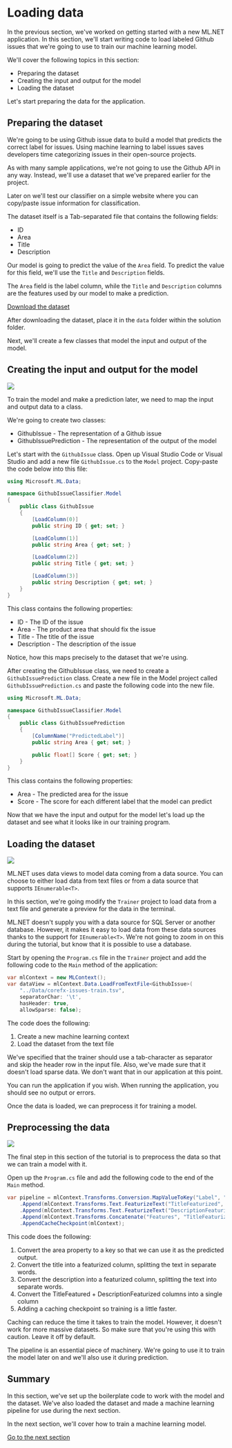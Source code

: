 # Loading data

In the previous section, we've worked on getting started with a new ML.NET
application. In this section, we'll start writing code to load labeled Github
issues that we're going to use to train our machine learning model.

We'll cover the following topics in this section:

* Preparing the dataset
* Creating the input and output for the model
* Loading the dataset

Let's start preparing the data for the application.

## Preparing the dataset

We're going to be using Github issue data to build a model that predicts the
correct label for issues. Using machine learning to label issues saves
developers time categorizing issues in their open-source projects.

As with many sample applications, we're not going to use the Github API in any
way. Instead, we'll use a dataset that we've prepared earlier for the project.

Later on we'll test our classifier on a simple website where you can copy/paste
issue information for classification.

The dataset itself is a Tab-separated file that contains the following fields:

* ID	
* Area	
* Title	
* Description

Our model is going to predict the value of the `Area` field. To predict the
value for this field, we'll use the `Title` and `Description` fields.

The `Area` field is the label column, while the `Title` and `Description`
columns are the features used by our model to make a prediction.

[Download the dataset](https://github.com/wmeints/mlnet-tutorial/raw/master/data/corefx-issues-train.tsv)

After downloading the dataset, place it in the `data` folder within the solution
folder.

Next, we'll create a few classes that model the input and output of the model.

## Creating the input and output for the model

[![](http://img.youtube.com/vi/l6G8PE3C7VI/0.jpg)](http://www.youtube.com/watch?v=l6G8PE3C7VI "Create model input/output")

To train the model and make a prediction later, we need to map the input and
output data to a class.

We're going to create two classes:

* GithubIssue - The representation of a Github issue
* GithubIssuePrediction - The representation of the output of the model

Let's start with the `GithubIssue` class. 
Open up Visual Studio Code or Visual Studio and add a new file `GithubIssue.cs`
to the `Model` project. Copy-paste the code below into this file:

``` csharp
using Microsoft.ML.Data;

namespace GithubIssueClassifier.Model
{
    public class GithubIssue
    {
        [LoadColumn(0)]
        public string ID { get; set; }

        [LoadColumn(1)]
        public string Area { get; set; }

        [LoadColumn(2)]
        public string Title { get; set; }

        [LoadColumn(3)]
        public string Description { get; set; }
    }
}
```

This class contains the following properties:

* ID - The ID of the issue
* Area - The product area that should fix the issue
* Title - The title of the issue
* Description - The description of the issue

Notice, how this maps precisely to the dataset that we're using. 

After creating the GithubIssue class, we need to create a
`GithubIssuePrediction` class. Create a new file in the Model project called
`GithubIssuePrediction.cs` and paste the following code into the new file.

``` csharp
using Microsoft.ML.Data;

namespace GithubIssueClassifier.Model
{
    public class GithubIssuePrediction
    {
        [ColumnName("PredictedLabel")]
        public string Area { get; set; }

        public float[] Score { get; set; }
    }
}
```

This class contains the following properties:

* Area - The predicted area for the issue
* Score - The score for each different label that the model can predict

Now that we have the input and output for the model let's load up the dataset
and see what it looks like in our training program.

## Loading the dataset

[![](http://img.youtube.com/vi/61gGJMefCsY/0.jpg)](http://www.youtube.com/watch?v=61gGJMefCsY "Load data")

ML.NET uses data views to model data coming from a data source. You can choose
to either load data from text files or from a data source that supports
`IEnumerable<T>`.

In this section, we're going modify the `Trainer` project to load data from a
text file and generate a preview for the data in the terminal.

ML.NET doesn't supply you with a data source for SQL Server or another database.
However, it makes it easy to load data from these data sources thanks to the
support for `IEnumerable<T>`. We're not going to zoom in on this during the
tutorial, but know that it is possible to use a database.

Start by opening the `Program.cs` file in the `Trainer` project and add the 
following code to the `Main` method of the application:

``` csharp
var mlContext = new MLContext();
var dataView = mlContext.Data.LoadFromTextFile<GithubIssue>(
    "../Data/corefx-issues-train.tsv",
    separatorChar: '\t',
    hasHeader: true,
    allowSparse: false);
```

The code does the following:

1. Create a new machine learning context
2. Load the dataset from the text file

We've specified that the trainer should use a tab-character as separator and
skip the header row in the input file. Also, we've made sure that it doesn't
load sparse data. We don't want that in our application at this point.

You can run the application if you wish.
When running the application, you should see no output or errors.

Once the data is loaded, we can preprocess it for training a model.

## Preprocessing the data

[![](http://img.youtube.com/vi/zky6yjnG3AQ/0.jpg)](http://www.youtube.com/watch?v=zky6yjnG3AQ "Create pipeline")

The final step in this section of the tutorial is to preprocess the data
so that we can train a model with it.

Open up the `Program.cs` file and add the following code to the end of the
`Main` method.

``` csharp
var pipeline = mlContext.Transforms.Conversion.MapValueToKey("Label", "Area")
    .Append(mlContext.Transforms.Text.FeaturizeText("TitleFeaturized", "Title"))
    .Append(mlContext.Transforms.Text.FeaturizeText("DescriptionFeaturized", "Description"))
    .Append(mlContext.Transforms.Concatenate("Features", "TitleFeaturized", "DescriptionFeaturized"))
    .AppendCacheCheckpoint(mlContext);
```

This code does the following: 

1. Convert the area property to a key so that we can use it as the predicted
   output.
2. Convert the title into a featurized column, splitting the text in separate
   words.
3. Convert the description into a featurized column, splitting the text into
   separate words.
4. Convert the TitleFeatured + DescriptionFeaturized columns into a single
   column
5. Adding a caching checkpoint so training is a little faster.

Caching can reduce the time it takes to train the model. However, it doesn't
work for more massive datasets. So make sure that you're using this with
caution. Leave it off by default.

The pipeline is an essential piece of machinery. We're going to use it to train
the model later on and we'll also use it during prediction.

## Summary
In this section, we've set up the boilerplate code to work with the model and
the dataset. We've also loaded the dataset and made a machine learning pipeline
for use during the next section.

In the next section, we'll cover how to train a machine learning model.

[Go to the next section](../training-models/README.md)